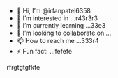 - 👋 Hi, I’m @irfanpatel6358
- 👀 I’m interested in ...r43r3r3
- 🌱 I’m currently learning ...33e3
- 💞️ I’m looking to collaborate on ...
- 📫 How to reach me ...333r4
- ⚡ Fun fact: ...fefefe

<!---
irfanpatel6358/irfanpatel6358 is a ✨ special ✨ repository because irgrtfefrefees `README.md` (this file) appears on your GitHub profile.
You can click the Preview link to tfrrake a look at your changes.
--->
rfrgtgtgfkfe
